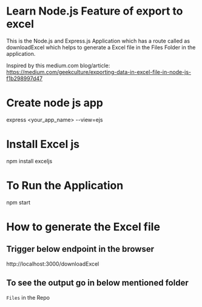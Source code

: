 # Learn Node.js Feature of export to excel

This is the Node.js and Express.js Application which has a route called as downloadExcel which helps to generate a Excel file in the Files Folder in the application.

Inspired by this medium.com blog/article:
https://medium.com/geekculture/exporting-data-in-excel-file-in-node-js-f1b298997d47

# Create node js app

express <your_app_name> --view=ejs

# Install Excel js

npm install exceljs

# To Run the Application

npm start

# How to generate the Excel file

## Trigger below endpoint in the browser

http://localhost:3000/downloadExcel

## To see the output go in below mentioned folder

`Files` in the Repo
